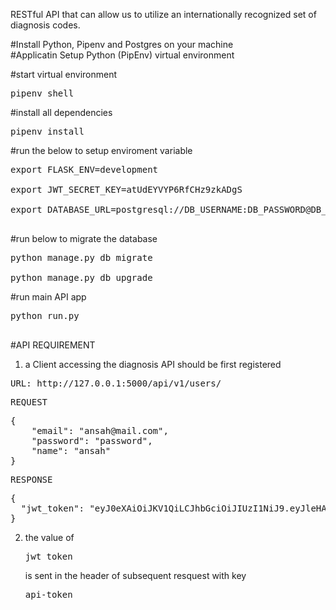 RESTful API that can allow us to utilize an internationally recognized set of diagnosis codes.

#Install Python, Pipenv and Postgres on your machine<br>
#Applicatin Setup Python (PipEnv) virtual environment<br>

#start virtual environment<br>
<pre>pipenv shell</pre>

#install all dependencies<br>
<pre>pipenv install</pre>

#run the below to setup enviroment variable<br>
<pre>
export FLASK_ENV=development<br>
export JWT_SECRET_KEY=atUdEYVYP6RfCHz9zkADgS<br>
export DATABASE_URL=postgresql://DB_USERNAME:DB_PASSWORD@DB_HOST:DB_PORT/DB_NAME <br>
</pre> 

#run below to migrate the database<br>
<pre>
python manage.py db migrate <br>
python manage.py db upgrade
</pre>

#run main API app<br>
<pre>
python run.py<br>
</pre>

#API REQUIREMENT
1. a Client accessing the diagnosis API should be first registered

<Pre>URL: http://127.0.0.1:5000/api/v1/users/</pre>
<Pre>REQUEST</pre>
<pre>{
	"email": "ansah@mail.com",
	"password": "password",
	"name": "ansah"
}</pre>

<Pre>RESPONSE</pre>
<pre>{
  "jwt_token": "eyJ0eXAiOiJKV1QiLCJhbGciOiJIUzI1NiJ9.eyJleHAiOjE1NTI3MjA1MDgsImlhdCI6MTU1MjYzNDEwOCwic3ViIjoxfQ.fhUexvS7J3Ns6wQpqdT89oK1jGbw9MzQO77_qUPtyVY"
}</pre>

2. the value of <pre>jwt_token</pre> is sent in the header of subsequent resquest with key <pre>api-token</pre>
